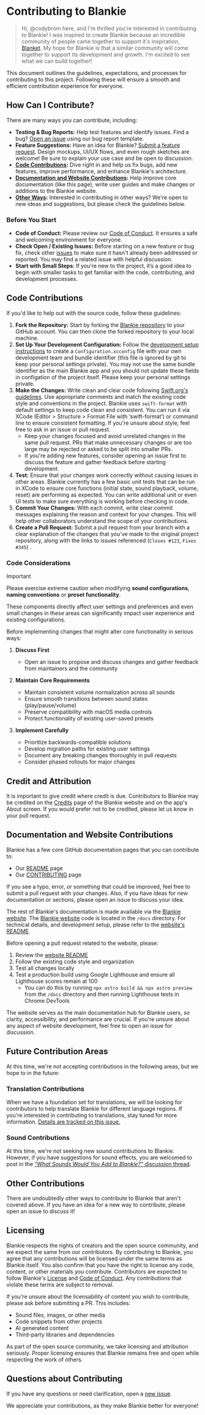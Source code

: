 # Contributing to Blankie

> Hi, @codybrom here, and I'm thrilled you're interested in contributing to Blankie! I was inspired to create Blankie because an incredible community of people came together to support it's inspiration, [Blanket](https://github.com/rafaelmardojai/blanket). My hope for Blankie is that a similar community will come together to support its development and growth. I'm excited to see what we can build together!

This document outlines the guidelines, expectations, and processes for contributing to this project. Following these will ensure a smooth and efficient contribution experience for everyone.

## How Can I Contribute?

There are many ways you can contribute, including:

* **Testing & Bug Reports:** Help test features and identify issues. Find a bug? [Open an issue](https://github.com/codybrom/blankie/issues/new?assignees=&labels=bug&projects=&template=bug_report.md&title=BUG%3A+) using our bug report template.
* **Feature Suggestions:** Have an idea for Blankie? [Submit a feature request](https://github.com/codybrom/blankie/issues/new?assignees=&labels=enhancement&projects=&template=feature_request.md&title=IDEA%3A+). Design mockups, UI/UX flows, and even rough sketches are welcome! Be sure to explain your use case and be open to discussion.
* **[Code Contributions](#code-contributions):** Dive right in and help us fix bugs, add new features, improve performance, and enhance Blankie's architecture.
* **[Documentation and Website Contributions](#documentation-and-website-contributions):** Help improve core documentation (like this page), write user guides and make changes or additions to the Blankie website.
* **[Other Ways](#other-contributions):** Interested in contributing in other ways? We're open to new ideas and suggestions, but please check the guidelines below.

### Before You Start

* **Code of Conduct:** Please review our [Code of Conduct](CODE_OF_CONDUCT.md). It ensures a safe and welcoming environment for everyone.
* **Check Open / Existing Issues:** Before starting on a new feature or bug fix, check other [issues](https://github.com/codybrom/blankie/issues) to make sure it hasn't already been addressed or reported. You may find a related issue with helpful discussion.
* **Start with Small Steps**: If you’re new to the project, it’s a good idea to begin with smaller tasks to get familiar with the code, contributing, and development processes.

## Code Contributions

If you'd like to help out with the source code, follow these guidelines:

1. **Fork the Repository:** Start by forking the [Blankie repository](https://github.com/codybrom/blankie) to your GitHub account. You can then clone the forked repository to your local machine.
2. **Set Up Your Development Configuration:** Follow the [development setup instructions](README.md#development-setup) to create a `Configuration.xcconfig` file with your own development team and bundle identifier (this file is ignored by git to keep your personal settings private). You may not use the same bundle identifier as the main Blankie app and you should not update these fields in configation of the project itself. Please keep your personal settings private.
3. **Make the Changes:** Write clean and clear code following [Swift.org's guidelines](https://www.swift.org/documentation/api-design-guidelines/). Use appropriate comments and match the existing code style and conventions in the project. Blankie uses `swift-format` with default settings to keep code clean and consistent. You can run it via XCode (Editor > Structure > Format File with ‘swift-format’) or command line to ensure consistent formatting. If you're unsure about style, feel free to ask in an issue or pull request.
    * Keep your changes focused and avoid unrelated changes in the same pull request. PRs that make unnecessary changes or are too large may be rejected or asked to be split into smaller PRs.
    * If you're adding new features, consider opening an issue first to discuss the feature and gather feedback before starting development.
4. **Test:** Ensure that your changes work correctly without causing issues in other areas. Blankie currently has a few basic unit tests that can be run in XCode to ensure core functions (initial state, sound playback, volume, reset) are performing as expected. You can write additional unit or even UI tests to make sure everything is working before checking in code.
5. **Commit Your Changes:** With each commit, write clear commit messages explaining the reason and context for your changes. This will help other collaborators understand the scope of your contributions.
6. **Create a Pull Request:** Submit a pull request from your branch with a clear explanation of the changes that you've made to the original project repository, along with the links to issues referenced (`Closes #123`, `Fixes #345`) .

### Code Considerations

> [!IMPORTANT]
> Please exercise extreme caution when modifying **sound configurations**, **naming conventions** or **preset functionality**.
>
>These components directly affect user settings and preferences and even small changes in these areas can significantly impact user experience and existing configurations.

Before implementing changes that might alter core functionality in serious ways:

1. **Discuss First**
   * Open an issue to propose and discuss changes and gather feedback from maintainers and the community

2. **Maintain Core Requirements**
   * Maintain consistent volume normalization across all sounds
   * Ensure smooth transitions between sound states (play/pause/volume)
   * Preserve compatibility with macOS media controls
   * Protect functionality of existing user-saved presets

3. **Implement Carefully**
   * Prioritize backwards-compatible solutions
   * Develop migration paths for existing user settings
   * Document any breaking changes thoroughly in pull requests
   * Consider phased rollouts for major changes

## Credit and Attribution

It is important to give credit where credit is due. Contributors to Blankie may be credited on the [Credits](https://blankie.rest/credits) page of the Blankie website and on the app's About screen. If you would prefer not to be credited, please let us know in your pull request.

## Documentation and Website Contributions

Blankie has a few core GitHub documentation pages that you can contribute to:

* Our [README](README.md) page
* Our [CONTRIBUTING](CONTRIBUTING.md) page

If you see a typo, error, or something that could be improved, feel free to submit a pull request with your changes. Also, if you have ideas for new documentation or sections, please open an issue to discuss your idea.

The rest of Blankie's documentation is made available via the [Blankie website](https://blankie.rest). The [Blankie website](https://blankie.rest) code is located in the `/docs` directory. For technical details, and development setup, please refer to the [website's README](docs/README.md).

Before opening a pull request related to the website, please:

1. Review the [website README](docs/README.md)
2. Follow the existing code style and organization
3. Test all changes locally
4. Test a production build using Google Lighthouse and ensure all Lighthouse scores remain at 100
    * You can do this by running `npx astro build && npx astro preview` from the `/docs` directory and then running Lighthouse tests in Chrome DevTools

The website serves as the main documentation hub for Blankie users, so clarity, accessibility, and performance are crucial. If you're unsure about any aspect of website development, feel free to open an issue for discussion.

## Future Contribution Areas

At this time, we're not accepting contributions in the following areas, but we hope to in the future:

### Translation Contributions

When we have a foundation set for translations, we will be looking for contributors to help translate Blankie for different language regions. If you're interested in contributing to translations, stay tuned for more information. [Details are tracked on this issue.](https://github.com/codybrom/blankie/issues/2)

### Sound Contributions

At this time, we're not seeking new sound contributions to Blankie. However, if you have suggestions for sound effects, you are welcomed to post in the [_"What Sounds Would You Add to Blankie?"_ discussion thread](https://github.com/codybrom/blankie/discussions/13).

## Other Contributions

There are undoubtedly other ways to contribute to Blankie that aren't covered above. If you have an idea for a new way to contribute, please open an issue to discuss it!

## Licensing

Blankie respects the rights of creators and the open source community, and we expect the same from our contributors. By contributing to Blankie, you agree that any contributions will be licensed under the same terms as Blankie itself. You also confirm that you have the right to license any code, content, or other materials you contribute. Contributors are expected to follow Blankie's [License](LICENSE) and [Code of Conduct](CODE_OF_CONDUCT.md). Any contributions that violate these terms are subject to removal.

If you're unsure about the licensability of content you wish to contribute, please ask before submitting a PR. This includes:

* Sound files, images, or other media
* Code snippets from other projects
* AI generated content
* Third-party libraries and dependencies

As part of the open source community, we take licensing and attribution seriously. Proper licensing ensures that Blankie remains free and open while respecting the work of others.

## Questions about Contributing

If you have any questions or need clarification, open a [new issue](https://github.com/codybrom/blankie/issues/new).

We appreciate your contributions, as they make Blankie better for everyone!
